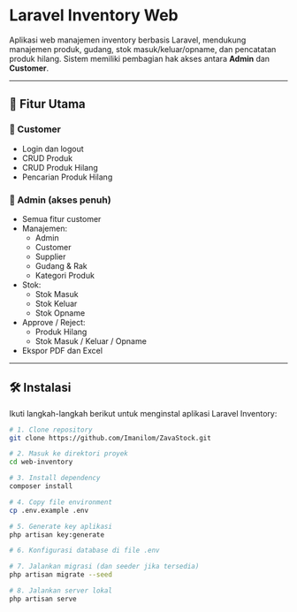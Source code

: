 # Laravel Inventory Web

Aplikasi web manajemen inventory berbasis Laravel, mendukung manajemen produk, gudang, stok masuk/keluar/opname, dan pencatatan produk hilang. Sistem memiliki pembagian hak akses antara **Admin** dan **Customer**.

---

## 🚀 Fitur Utama

### 👤 Customer
- Login dan logout
- CRUD Produk
- CRUD Produk Hilang
- Pencarian Produk Hilang

### 👑 Admin (akses penuh)
- Semua fitur customer
- Manajemen:
  - Admin
  - Customer
  - Supplier
  - Gudang & Rak
  - Kategori Produk
- Stok:
  - Stok Masuk
  - Stok Keluar
  - Stok Opname
- Approve / Reject:
  - Produk Hilang
  - Stok Masuk / Keluar / Opname
- Ekspor PDF dan Excel

---

## 🛠️ Instalasi

Ikuti langkah-langkah berikut untuk menginstal aplikasi Laravel Inventory:

```bash
# 1. Clone repository
git clone https://github.com/Imanilom/ZavaStock.git

# 2. Masuk ke direktori proyek
cd web-inventory

# 3. Install dependency
composer install

# 4. Copy file environment
cp .env.example .env

# 5. Generate key aplikasi
php artisan key:generate

# 6. Konfigurasi database di file .env

# 7. Jalankan migrasi (dan seeder jika tersedia)
php artisan migrate --seed

# 8. Jalankan server lokal
php artisan serve
